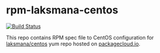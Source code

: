 # rpm-laksmana-centos

[![Build Status](https://travis-ci.org/beol/rpm-laksmana-centos.svg?branch=master)](https://travis-ci.org/beol/rpm-laksmana-centos)

This repo contains RPM spec file to CentOS configuration for [laksmana/centos](https://packagecloud.io/laksmana/centos) yum repo hosted on [packagecloud.io](https://packagecloud.io).

